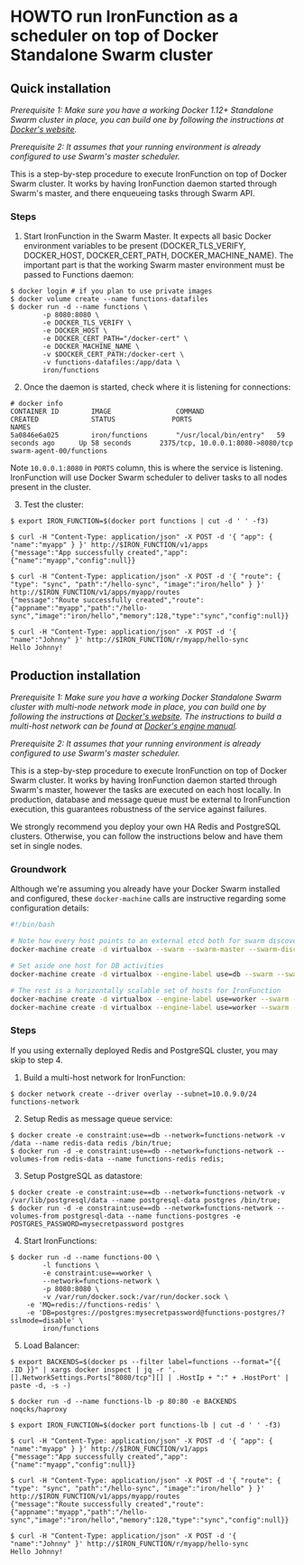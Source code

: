 # HOWTO run IronFunction as a scheduler on top of Docker Standalone Swarm cluster

## Quick installation

*Prerequisite 1: Make sure you have a working Docker 1.12+ Standalone Swarm cluster in place, you can build one by following the instructions at [Docker's website](https://docs.docker.com/swarm/).*

*Prerequisite 2: It assumes that your running environment is already configured to use Swarm's master scheduler.*

This is a step-by-step procedure to execute IronFunction on top of Docker Swarm cluster. It works by having IronFunction daemon started through Swarm's master, and there enqueueing tasks through Swarm API.

### Steps

1. Start IronFunction in the Swarm Master. It expects all basic Docker environment variables to be present (DOCKER_TLS_VERIFY, DOCKER_HOST, DOCKER_CERT_PATH, DOCKER_MACHINE_NAME). The important part is that the working Swarm master environment must be passed to Functions daemon:
```ShellSession
$ docker login # if you plan to use private images
$ docker volume create --name functions-datafiles
$ docker run -d --name functions \
        -p 8080:8080 \
        -e DOCKER_TLS_VERIFY \
        -e DOCKER_HOST \
        -e DOCKER_CERT_PATH="/docker-cert" \
        -e DOCKER_MACHINE_NAME \
        -v $DOCKER_CERT_PATH:/docker-cert \
        -v functions-datafiles:/app/data \
        iron/functions
```

2. Once the daemon is started, check where it is listening for connections:

```ShellSession
# docker info
CONTAINER ID        IMAGE                COMMAND                  CREATED             STATUS              PORTS                                     NAMES
5a0846e6a025        iron/functions       "/usr/local/bin/entry"   59 seconds ago      Up 58 seconds       2375/tcp, 10.0.0.1:8080->8080/tcp   swarm-agent-00/functions
````

Note `10.0.0.1:8080` in `PORTS` column, this is where the service is listening. IronFunction will use Docker Swarm scheduler to deliver tasks to all nodes present in the cluster.

3. Test the cluster:

```ShellSession
$ export IRON_FUNCTION=$(docker port functions | cut -d ' ' -f3)

$ curl -H "Content-Type: application/json" -X POST -d '{ "app": { "name":"myapp" } }' http://$IRON_FUNCTION/v1/apps
{"message":"App successfully created","app":{"name":"myapp","config":null}}

$ curl -H "Content-Type: application/json" -X POST -d '{ "route": { "type": "sync", "path":"/hello-sync", "image":"iron/hello" } }' http://$IRON_FUNCTION/v1/apps/myapp/routes
{"message":"Route successfully created","route":{"appname":"myapp","path":"/hello-sync","image":"iron/hello","memory":128,"type":"sync","config":null}}

$ curl -H "Content-Type: application/json" -X POST -d '{ "name":"Johnny" }' http://$IRON_FUNCTION/r/myapp/hello-sync
Hello Johnny!
```

## Production installation

*Prerequisite 1: Make sure you have a working Docker Standalone Swarm cluster with multi-node network mode in place, you can build one by following the instructions at [Docker's website](https://docs.docker.com/swarm/). The instructions to build a multi-host network can be found at [Docker's engine manual](https://docs.docker.com/engine/userguide/networking/get-started-overlay/#overlay-networking-with-an-external-key-value-store).*

*Prerequisite 2: It assumes that your running environment is already configured to use Swarm's master scheduler.*

This is a step-by-step procedure to execute IronFunction on top of Docker Swarm cluster. It works by having IronFunction daemon started through Swarm's master, however the tasks are executed on each host locally. In production, database and message queue must be external to IronFunction execution, this guarantees robustness of the service against failures.

We strongly recommend you deploy your own HA Redis and PostgreSQL clusters. Otherwise, you can follow the instructions below and have them set in single nodes.

### Groundwork

Although we're assuming you already have your Docker Swarm installed and configured, these `docker-machine` calls are instructive regarding some configuration details:
```bash
#!/bin/bash

# Note how every host points to an external etcd both for swarm discovery (--swarm-discovery) as much as network configuration (--engine-opt=cluster-store=)
docker-machine create -d virtualbox --swarm --swarm-master --swarm-discovery etcd://$ETCD_HOST:2379/swarm --engine-opt="cluster-store=etcd://$ETCD_HOST:2379/network" --engine-opt="cluster-advertise=eth1:2376" swarm-manager;

# Set aside one host for DB activities
docker-machine create -d virtualbox --engine-label use=db --swarm --swarm-discovery etcd://$ETCD_HOST:2379/swarm --engine-opt="cluster-store=etcd://$ETCD_HOST:2379/network" --engine-opt="cluster-advertise=eth1:2376" swarm-db;

# The rest is a horizontally scalable set of hosts for IronFunction
docker-machine create -d virtualbox --engine-label use=worker --swarm --swarm-discovery etcd://$ETCD_HOST:2379/swarm --engine-opt="cluster-store=etcd://$ETCD_HOST:2379/network" --engine-opt="cluster-advertise=eth1:2376" swarm-worker-00;
docker-machine create -d virtualbox --engine-label use=worker --swarm --swarm-discovery etcd://$ETCD_HOST:2379/swarm --engine-opt="cluster-store=etcd://$ETCD_HOST:2379/network" --engine-opt="cluster-advertise=eth1:2376" swarm-worker-01
```

### Steps

If you using externally deployed Redis and PostgreSQL cluster, you may skip to step 4.

1. Build a multi-host network for IronFunction:
```ShellSession
$ docker network create --driver overlay --subnet=10.0.9.0/24 functions-network
````

2. Setup Redis as message queue service:
```ShellSession
$ docker create -e constraint:use==db --network=functions-network -v /data --name redis-data redis /bin/true;
$ docker run -d -e constraint:use==db --network=functions-network --volumes-from redis-data --name functions-redis redis;
````

3. Setup PostgreSQL as datastore:
```ShellSession
$ docker create -e constraint:use==db --network=functions-network -v /var/lib/postgresql/data --name postgresql-data postgres /bin/true;
$ docker run -d -e constraint:use==db --network=functions-network --volumes-from postgresql-data --name functions-postgres -e POSTGRES_PASSWORD=mysecretpassword postgres
```

4. Start IronFunctions:
```ShellSession
$ docker run -d --name functions-00 \
        -l functions \
        -e constraint:use==worker \
        --network=functions-network \
        -p 8080:8080 \
        -v /var/run/docker.sock:/var/run/docker.sock \
	-e 'MQ=redis://functions-redis' \
	-e 'DB=postgres://postgres:mysecretpassword@functions-postgres/?sslmode=disable' \
        iron/functions
```

5. Load Balancer:

```ShellSession
$ export BACKENDS=$(docker ps --filter label=functions --format="{{ .ID }}" | xargs docker inspect | jq -r '.[].NetworkSettings.Ports["8080/tcp"][] | .HostIp + ":" + .HostPort' | paste -d, -s -)

$ docker run -d --name functions-lb -p 80:80 -e BACKENDS noqcks/haproxy

$ export IRON_FUNCTION=$(docker port functions-lb | cut -d ' ' -f3)

$ curl -H "Content-Type: application/json" -X POST -d '{ "app": { "name":"myapp" } }' http://$IRON_FUNCTION/v1/apps
{"message":"App successfully created","app":{"name":"myapp","config":null}}

$ curl -H "Content-Type: application/json" -X POST -d '{ "route": { "type": "sync", "path":"/hello-sync", "image":"iron/hello" } }' http://$IRON_FUNCTION/v1/apps/myapp/routes
{"message":"Route successfully created","route":{"appname":"myapp","path":"/hello-sync","image":"iron/hello","memory":128,"type":"sync","config":null}}

$ curl -H "Content-Type: application/json" -X POST -d '{ "name":"Johnny" }' http://$IRON_FUNCTION/r/myapp/hello-sync
Hello Johnny!
```
